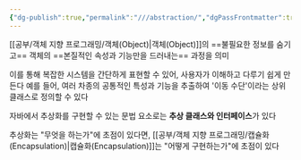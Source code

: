 ```yaml
---
{"dg-publish":true,"permalink":"///abstraction/","dgPassFrontmatter":true}
---
```



[[공부/객체 지향 프로그래밍/객체(Object)\|객체(Object)]]의 ==불필요한 정보를 숨기고== 객체의 ==본질적인 속성과 기능만을 드러내는== 과정을 의미

이를 통해 복잡한 시스템을 간단하게 표현할 수 있어, 사용자가 이해하고 다루기 쉽게 만든다
예를 들어, 여러 차종의 공통적인 특성과 기능을 추출하여 '이동 수단'이라는 상위 클래스로 정의할 수 있다

자바에서 추상화를 구현할 수 있는 문법 요소로는 **추상 클래스와 인터페이스**가 있다

추상화는 "무엇을 하는가"에 초점이 있다면, [[공부/객체 지향 프로그래밍/캡슐화(Encapsulation)\|캡슐화(Encapsulation)]]는 "어떻게 구현하는가"에 초점이 있다